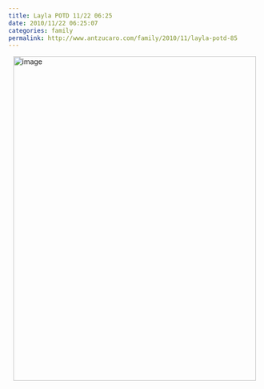 ```yaml
---
title: Layla POTD 11/22 06:25
date: 2010/11/22 06:25:07
categories: family
permalink: http://www.antzucaro.com/family/2010/11/layla-potd-85
---
```

<img src="http://media.antzucaro.com/uploads/2011/02/IMG_20101122_062507.jpg" width="485px" height="650px" alt="image" style="display: block; margin-right: auto; margin-left: auto;">